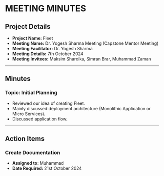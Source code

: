 # MEETING MINUTES

## Project Details
- **Project Name:** Fleet
- **Meeting Name:** Dr. Yogesh Sharma Meeting (Capstone Mentor Meeting)
- **Meeting Facilitator:** Dr. Yogesh Sharma
- **Meeting Details:** 7th October 2024
- **Meeting Invitees:** Maksim Sharoika, Simran Brar, Muhammad Zaman

---

## Minutes

### Topic: Initial Planning
- Reviewed our idea of creating Fleet.
- Mainly discussed deployment architecture (Monolithic Application or Micro Services).
- Discussed application flow.

---

## Action Items

### Create Documentation
- **Assigned to:** Muhammad
- **Date Required:** 21st October 2024
